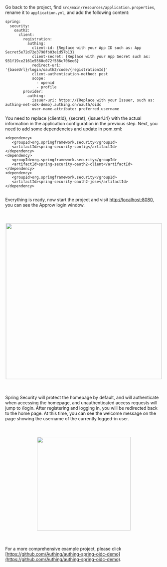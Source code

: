 <IntegrationDetailCard title="Configure Spring Security">

Go back to the project, find `src/main/resources/application.properties`, rename it to `application.yml`, and add the following content:

```
spring:
  security:
    oauth2:
      client:
        registration:
          authing:
            client-id: {Replace with your App ID such as: App Secret5e72d72e3798fb03e1d57b13}
            client-secret: {Replace with your App Secret such as: 931f19ce2161e5560c072f586c706ee6}
            redirect-uri: '{baseUrl}/login/oauth2/code/{registrationId}'
            client-authentication-method: post
            scope:
              - openid
              - profile
        provider:
          authing:
            issuer-uri: https://{Replace with your Issuer, such as: authing-net-sdk-demo}.authing.cn/oauth/oidc
            user-name-attribute: preferred_username

```

You need to replace {clientId}, {secret}, {issuerUrl} with the actual information in the application configuration in the previous step. Next, you need to add some dependencies and update in pom.xml:

```
<dependency>
   <groupId>org.springframework.security</groupId>
   <artifactId>spring-security-config</artifactId>
</dependency>
<dependency>
   <groupId>org.springframework.security</groupId>
   <artifactId>spring-security-oauth2-client</artifactId>
</dependency>
<dependency>
   <groupId>org.springframework.security</groupId>
   <artifactId>spring-security-oauth2-jose</artifactId>
</dependency>


```

Everything is ready, now start the project and visit [http://localhost:8080](http://localhost:8080), you can see the Approw login window.

<img src="@imagesEnUs/integration/spring-security/step3-1.png" height=500 style="display:block;margin:50px auto;">

Spring Security will protect the homepage by default, and will authenticate when accessing the homepage, and unauthenticated access requests will jump to /login. After registering and logging in, you will be redirected back to the home page. At this time, you can see the welcome message on the page showing the username of the currently logged-in user.

<img src="@imagesEnUs/integration/spring-security/step3-2.png" height=300 style="display:block;margin:50px auto;">

For a more comprehensive example project, please click [https://github.com/Authing/authing-spring-oidc-demo](https://github.com/Authing/authing-spring-oidc-demo).

</IntegrationDetailCard>
